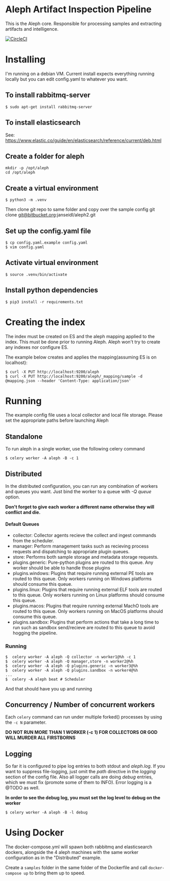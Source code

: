 # Aleph Artifact Inspection Pipeline
This is the Aleph core. Responsible for processing samples and extracting artifacts and intelligence.

[![CircleCI](https://circleci.com/bb/janseidl/aleph2/tree/master.svg?style=svg&circle-token=2adb3b96d890b4a256555e3bb5b8552e5efac0cc)](https://circleci.com/bb/janseidl/aleph2/tree/master)

# Installing
I'm running on a debian VM. Current install expects everything running locally but you can edit config.yaml to whatever you want.

## To install rabbitmq-server

    $ sudo apt-get install rabbitmq-server

## To install elasticsearch    
See: https://www.elastic.co/guide/en/elasticsearch/reference/current/deb.html

## Create a folder for aleph
    mkdir -p /opt/aleph
    cd /opt/aleph

## Create a virtual environment
    $ python3 -m .venv

Then clone git repo to same folder and copy over the sample config
    git clone git@bitbucket.org:janseidl/aleph2.git

## Set up the config.yaml file
    $ cp config.yaml.example config.yaml
    $ vim config.yaml

## Activate virtual environment
    $ source .venv/bin/activate

## Install python dependencies
    $ pip3 install -r requirements.txt

# Creating the index
The index must be created on ES and the aleph mapping applied to the index. This must be done prior to running Aleph. Aleph won't try to create any indexes nor configure ES.

The example below creates and applies the mapping(assuming ES is on localhost):

    $ curl -X PUT http://localhost:9200/aleph
    $ curl -X PUT http://localhost:9200/aleph/_mapping/sample -d @mapping.json --header 'Content-Type: application/json'

# Running
The example config file uses a local collector and local file storage. Please set the appropriate paths before launching Aleph

## Standalone
To run aleph in a single worker, use the following celery command

    $ celery worker -A aleph -B -c 1
    
## Distributed
In the distributed configuration, you can run any combination of workers and queues you want. Just bind the worker to a queue with _-Q queue_ option. 

**Don't forget to give each worker a different name otherwise they will conflict and die.**

#### Default Queues
- collector: Collector agents recieve the collect and ingest commands from the scheduler.
- manager: Perform management tasks such as recieving process requests and dispatching to appropriate plugin queues.
- store: Performs both sample storage and metadata storage requests.
- plugins.generic: Pure-python plugins are routed to this queue. Any worker should be able to handle those plugins 
- plugins.windows: Plugins that require running external PE tools are routed to this queue. Only workers running on Windows platforms should consume this queue.
- plugins.linux: Plugins that require running external ELF tools are routed to this queue. Only workers running on Linux platforms should consume this queue.
- plugins.macos: Plugins that require running external MachO tools are routed to this queue. Only workers running on MacOS platforms should consume this queue.
- plugins.sandbox: Plugins that perform actions that take a long time to run such as sandbox send/recieve are routed to this queue to avoid hogging the pipeline.

### Running

    $  celery worker -A aleph -Q collector -n worker1@%h -c 1
    $  celery worker -A aleph -Q manager,store -n worker2@%h
    $  celery worker -A aleph -Q plugins.generic -n worker3@%h  
    $  celery worker -A aleph -Q plugins.sandbox -n worker4@%h  
    ...
    $  celery -A aleph beat # Scheduler

And that should have you up and running

## Concurrency / Number of concurrent workers

Each `celery` command can run under multiple forked() processes by using the `-c N` parameter.

**DO NOT RUN MORE THAN 1 WORKER (-c 1) FOR COLLECTORS OR GOD WILL MURDER ALL FIRSTBORNS**

## Logging
So far it is configured to pipe log entries to both stdout and *aleph.log*. If you want to suppress file-logging, just omit the *path* directive in the *logging* section of the config file. Also all logger calls are doing *debug* entries, which we must fix (promote some of them to INFO). Error logging is a @TODO as well.

**In order to see the debug log, you must set the log level to debug on the worker**

    $ celery worker -A aleph -B -l debug

# Using Docker

The docker-compose.yml will spawn both rabbitmq and elasticsearch dockers, alongside the 4 aleph machines with the same worker configuration as in the "Distributed" example.

Create a `samples` folder in the same folder of the Dockerfile and call `docker-compose up` to bring them up to speed.

